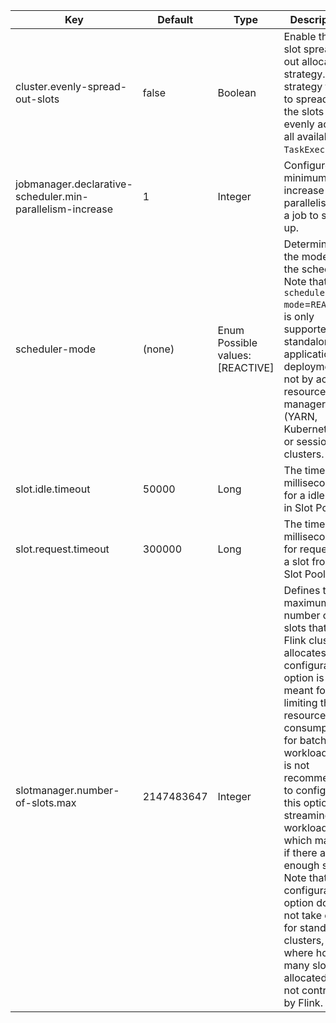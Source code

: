 | Key | Default | Type | Description |
|-----|---------|------|-------------|
| cluster.evenly-spread-out-slots | false | Boolean | Enable the slot spread out allocation strategy. This strategy tries to spread out the slots evenly across all available `TaskExecutors`. |
| jobmanager.declarative-scheduler.min-parallelism-increase | 1 | Integer | Configure the minimum increase in parallelism for a job to scale up. |
| scheduler-mode | (none) | Enum<br>Possible values: [REACTIVE] | Determines the mode of the scheduler. Note that `scheduler-mode`=`REACTIVE` is only supported by standalone application deployments, not by active resource managers (YARN, Kubernetes) or session clusters. |
| slot.idle.timeout | 50000 | Long | The timeout in milliseconds for a idle slot in Slot Pool. |
| slot.request.timeout | 300000 | Long | The timeout in milliseconds for requesting a slot from Slot Pool. |
| slotmanager.number-of-slots.max | 2147483647 | Integer | Defines the maximum number of slots that the Flink cluster allocates. This configuration option is meant for limiting the resource consumption for batch workloads. It is not recommended to configure this option for streaming workloads, which may fail if there are not enough slots. Note that this configuration option does not take effect for standalone clusters, where how many slots are allocated is not controlled by Flink. |
